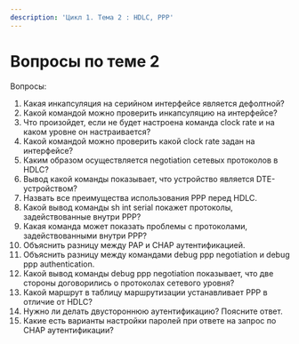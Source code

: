 ```yaml
---
description: 'Цикл 1. Тема 2 : HDLC, PPP'
---
```


# Вопросы по теме 2

Вопросы:  
1. Какая инкапсуляция на серийном интерфейсе является дефолтной?  
2. Какой командой можно проверить инкапсуляцию на интерфейсе?  
3. Что произойдет, если не будет настроена команда clock rate и на каком уровне он настраивается?  
4. Какой командой можно проверить какой clock rate задан на интерфейсе?  
5. Каким образом осуществляется negotiation сетевых протоколов в HDLC?  
6. Вывод какой команды показывает, что устройство является DTE-устройством?  
7. Назвать все преимущества использования PPP перед HDLC.  
8. Какой вывод команды sh int serial покажет протоколы, задействованные внутри PPP?  
9. Какая команда может показать проблемы с протоколами, задействованными внутри PPP?  
10. Объяснить разницу между PAP и CHAP аутентификацией.  
11. Объяснить разницу между командами debug ppp negotiation и debug ppp authentication.  
12. Какой вывод команды debug ppp negotiation показывает, что две стороны договорились о протоколах сетевого уровня?  
13. Какой маршрут в таблицу маршрутизации устанавливает PPP в отличие от HDLC?  
14. Нужно ли делать двустороннюю аутентификацию? Поясните ответ.  
15. Какие есть варианты настройки паролей при ответе на запрос по CHAP аутентификации?

